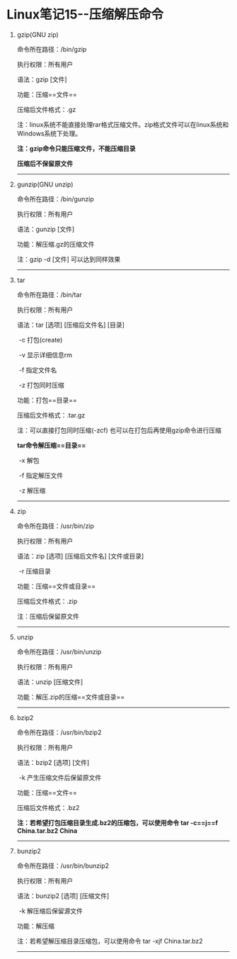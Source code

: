 # Linux笔记15--压缩解压命令

1. gzip(GNU zip)

   命令所在路径：/bin/gzip

   执行权限：所有用户

   语法：gzip [文件]

   功能：压缩==文件==

   压缩后文件格式：.gz

   注：linux系统不能直接处理rar格式压缩文件。zip格式文件可以在linux系统和Windows系统下处理。

   **注：gzip命令只能压缩文件，不能压缩目录**

   **压缩后不保留原文件**

   ---

2. gunzip(GNU unzip)

   命令所在路径：/bin/gunzip

   执行权限：所有用户

   语法：gunzip [文件]

   功能：解压缩.gz的压缩文件

   注：gzip -d [文件] 可以达到同样效果

   ---

3. tar

   命令所在路径：/bin/tar

   执行权限：所有用户

   语法：tar [选项] [压缩后文件名] [目录]

   ​					-c 打包(create)

   ​					-v 显示详细信息rm

   ​					-f 指定文件名

   ​           		 -z 打包同时压缩

   功能：打包==目录==

   压缩后文件格式：.tar.gz

   注：可以直接打包同时压缩(-zcf) 也可以在打包后再使用gzip命令进行压缩
   
   **tar命令解压缩==目录==**
   
   ​		-x 解包
   
   ​		-f 指定解压文件
   
   ​		-z 解压缩
   
   ---

4. zip

   命令所在路径：/usr/bin/zip

   执行权限：所有用户

   语法：zip [选项] [压缩后文件名] [文件或目录]

   ​					-r 压缩目录

   功能：压缩==文件或目录==

   压缩后文件格式：.zip

   注：压缩后保留原文件

   ---

5. unzip

   命令所在路径：/usr/bin/unzip

   执行权限：所有用户

   语法：unzip [压缩文件]

   功能：解压.zip的压缩==文件或目录==

   ---

6. bzip2

   命令所在路径：/usr/bin/bzip2

   执行权限：所有用户

   语法：bzip2 [选项] [文件]

   ​						-k  产生压缩文件后保留原文件

   功能：压缩==文件==

   压缩后文件格式：.bz2

   **注：若希望打包压缩目录生成.bz2的压缩包，可以使用命令  tar -c==j==f China.tar.bz2 China**

   ---

7. bunzip2

   命令所在路径：/usr/bin/bunzip2

   执行权限：所有用户

   语法：bunzip2 [选项] [压缩文件]

   ​							-k  解压缩后保留源文件

   功能：解压缩

   注：若希望解压缩目录压缩包，可以使用命令 tar -xjf China.tar.bz2

   ---

   



​		